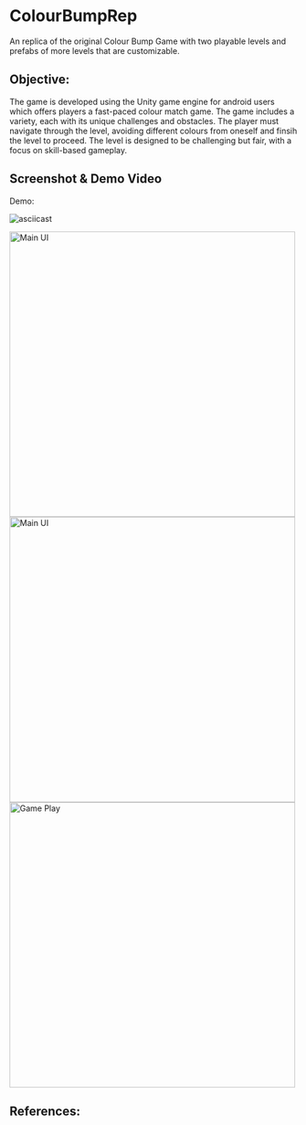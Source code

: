 # ColourBumpRep
An replica of the original Colour Bump Game with two playable levels and prefabs of more levels that are customizable.

Objective:
--------------
The game is developed using the Unity game engine for android users which offers players a fast-paced colour match game. The game includes a variety, each with its unique challenges and obstacles. The player must navigate through the level, avoiding different colours from oneself and finsih the level to proceed. The level is designed to be challenging but fair, with a focus on skill-based gameplay.	


Screenshot & Demo Video
-----------------------
Demo:

![asciicast](DemoVideo/DemoVidep.gif)

<img alt="Main UI" src="https://github.com/Davidskumar/ColourBumpRep/blob/main/DemoImgs/UIStart.png" width="500"/>

<img alt="Main UI" src="https://github.com/Davidskumar/ColourBumpRep/blob/main/DemoImgs/Restart.png" width="500"/>

<img alt="Game Play" src="https://github.com/Davidskumar/ColourBumpRep/blob/main/DemoImgs/GamePlay.png" width="500"/>

References:
---------------
